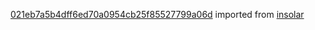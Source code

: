 [021eb7a5b4dff6ed70a0954cb25f85527799a06d](https://github.com/insolar/insolar/commit/021eb7a5b4dff6ed70a0954cb25f85527799a06d) imported from [insolar](https://github.com/insolar/insolar)
